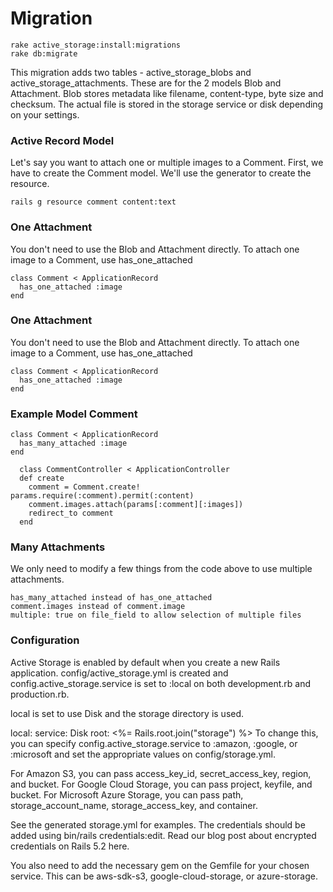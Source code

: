 # Migration

```shell
rake active_storage:install:migrations
rake db:migrate
```
This migration adds two tables - active_storage_blobs and active_storage_attachments. These are for the 2 models Blob and Attachment. Blob stores metadata like filename, content-type, byte size and checksum. The actual file is stored in the storage service or disk depending on your settings.

### Active Record Model

Let's say you want to attach one or multiple images to a Comment. First, we have to create the Comment model. We'll use the generator to create the resource.

```shell
rails g resource comment content:text
```

### One Attachment
You don't need to use the Blob and Attachment directly. To attach one image to a Comment, use has_one_attached

```shell
class Comment < ApplicationRecord
  has_one_attached :image
end
```

### One Attachment
You don't need to use the Blob and Attachment directly. To attach one image to a Comment, use has_one_attached

```shell
class Comment < ApplicationRecord
  has_one_attached :image
end
```

### Example Model Comment

```shell
class Comment < ApplicationRecord
  has_many_attached :image
end
```

```shell
  class CommentController < ApplicationController
  def create
    comment = Comment.create! params.require(:comment).permit(:content)
    comment.images.attach(params[:comment][:images])
    redirect_to comment    
  end
```

### Many Attachments
We only need to modify a few things from the code above to use multiple attachments.

```shell
has_many_attached instead of has_one_attached
comment.images instead of comment.image
multiple: true on file_field to allow selection of multiple files
```

### Configuration
Active Storage is enabled by default when you create a new Rails application. config/active_storage.yml is created and config.active_storage.service is set to :local on both development.rb and production.rb.

local is set to use Disk and the storage directory is used.

local:
  service: Disk
  root: <%= Rails.root.join("storage") %>
To change this, you can specify config.active_storage.service to :amazon, :google, or :microsoft and set the appropriate values on config/storage.yml.

For Amazon S3, you can pass access_key_id, secret_access_key, region, and bucket. For Google Cloud Storage, you can pass project, keyfile, and bucket. For Microsoft Azure Storage, you can pass path, storage_account_name, storage_access_key, and container.

See the generated storage.yml for examples. The credentials should be added using bin/rails credentials:edit. Read our blog post about encrypted credentials on Rails 5.2 here.

You also need to add the necessary gem on the Gemfile for your chosen service. This can be aws-sdk-s3, google-cloud-storage, or azure-storage.
